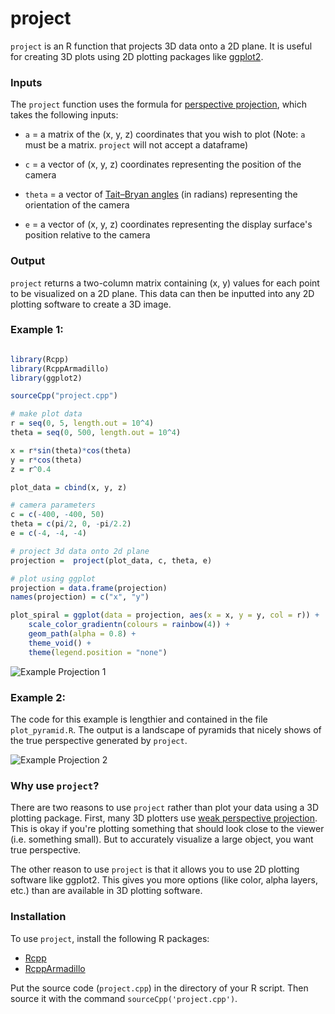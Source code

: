 # project

`project` is an R function that projects 3D data onto a 2D plane. It is useful for creating 3D plots using 2D plotting packages like  [ggplot2](https://cran.r-project.org/web/packages/ggplot2/index.html). 

### Inputs

The `project` function uses the formula for [perspective projection](https://en.wikipedia.org/wiki/3D_projection#Perspective_projection), which takes the following inputs:


* `a` = a matrix of the (x, y, z) coordinates that you wish to plot (Note: `a` must be a matrix. `project` will not accept a dataframe)

* `c` = a vector of (x, y, z) coordinates representing the position of the camera

* `theta` =  a vector of [Tait–Bryan angles](https://en.wikipedia.org/wiki/Euler_angles#Tait%E2%80%93Bryan_angles) (in radians) representing the orientation of the camera 

* `e` = a vector of (x, y, z) coordinates representing the display surface's position relative to the camera


### Output
`project` returns a two-column matrix containing (x, y) values for each point to be visualized on a 2D plane. This data can then be inputted into any 2D plotting software to create a 3D image.



### Example 1:

```R

library(Rcpp)
library(RcppArmadillo)
library(ggplot2)

sourceCpp("project.cpp")

# make plot data
r = seq(0, 5, length.out = 10^4)
theta = seq(0, 500, length.out = 10^4)

x = r*sin(theta)*cos(theta)
y = r*cos(theta)
z = r^0.4

plot_data = cbind(x, y, z)

# camera parameters
c = c(-400, -400, 50)
theta = c(pi/2, 0, -pi/2.2)
e = c(-4, -4, -4)

# project 3d data onto 2d plane
projection =  project(plot_data, c, theta, e)  

# plot using ggplot
projection = data.frame(projection)
names(projection) = c("x", "y")

plot_spiral = ggplot(data = projection, aes(x = x, y = y, col = r)) +
    scale_color_gradientn(colours = rainbow(4)) +
    geom_path(alpha = 0.8) +
    theme_void() +
    theme(legend.position = "none")

```

![Example Projection 1](https://economicsfromthetopdown.files.wordpress.com/2020/04/polar_plot.png)


### Example 2:

The code for this example is lengthier and contained in the file `plot_pyramid.R`. The output is a landscape of pyramids that nicely shows of the true perspective generated by `project`.

![Example Projection 2](https://economicsfromthetopdown.files.wordpress.com/2020/04/pyramids.png)

### Why use `project`?

There are two reasons to use `project` rather than plot your data using a 3D plotting package. First, many 3D plotters use [weak perspective projection](https://en.wikipedia.org/wiki/3D_projection#Weak_perspective_projection). This is okay if you're plotting something that should look close to the viewer (i.e. something small). But to accurately visualize a large object, you want true perspective.

The other reason to use `project` is that it allows you to use 2D plotting software like ggplot2. This gives you more options (like color, alpha layers, etc.) than are available in 3D plotting software. 


### Installation
To use `project`, install the following R packages:
 * [Rcpp](https://cran.r-project.org/web/packages/Rcpp/index.html) 
 * [RcppArmadillo](https://cran.r-project.org/web/packages/RcppArmadillo/index.html) 

Put the source code (`project.cpp`) in the directory of your R script. Then source it with the command `sourceCpp('project.cpp')`.



